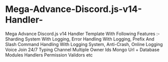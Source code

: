 # Mega-Advance-Discord.js-v14-Handler-
Mega Advance Discord.js v14 Handler Template With Following Features :- Sharding System With Logging, Error Handling With Logging, Prefix And Slash Command Handling With Logging System, Anti-Crash, Online Logging Voice Join 24/7 Typing Channel Multiple Owner Ids Mongo Url + Database Modules Handlers Permission Validors etc
